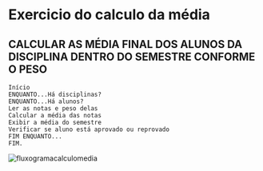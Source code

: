 # Exercicio do calculo da média
## CALCULAR AS MÉDIA FINAL DOS ALUNOS DA DISCIPLINA DENTRO DO SEMESTRE CONFORME O PESO
```
Início
ENQUANTO...Há disciplinas?
ENQUANTO...Há alunos?
Ler as notas e peso delas
Calcular a média das notas
Exibir a média do semestre
Verificar se aluno está aprovado ou reprovado
FIM ENQUANTO...
FIM.
```
![fluxogramacalculomedia](https://user-images.githubusercontent.com/103973579/169722808-aa4d0051-fad4-4858-8131-5178d9d55770.png)
